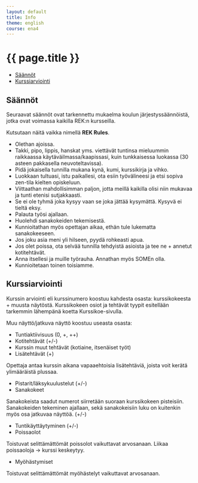 ```yaml
---
layout: default
title: Info
theme: english
course: ena4
---
```


<div class="container">
<div class="header-row">
<div class="main-header">
<h1>{{ page.title }}</h1>
</div>
</div>
<div class="content-row">
<div class="sidebar">
<div class="page-sidebar affix" data-spy="affix" data-offset-top="250">
<ul class="nav page-sidenav">
<li><a href="#saannot">Säännöt</a></li>
<li><a href="#kurssiarviointi">Kurssiarviointi</a></li>
</ul>
</div>
</div>
<div class="info-content">
<h2 id="saannot">Säännöt</h2>

Seuraavat säännöt ovat tarkennettu mukaelma koulun järjestyssäännöistä, jotka ovat voimassa kaikilla REK:n kursseilla. 

Kutsutaan näitä vaikka nimellä **REK Rules**.

* Olethan ajoissa.
* Takki, pipo, lippis, hanskat yms. viettävät tuntinsa mieluummin raikkaassa  käytäväilmassa/kaapissasi, kuin tunkkaisessa luokassa (30 asteen pakkasella neuvoteltavissa).
* Pidä jokaisella tunnilla mukana kynä, kumi, kurssikirja ja vihko.
* Luokkaan tultuasi, istu paikallesi, ota esiin työvälineesi ja etsi sopiva zen-tila kielten opiskeluun. 
* Viittaathan mahdollisimman paljon, jotta meillä kaikilla olisi niin mukavaa ja tunti etenisi sutjakkaasti.
* Se ei ole tyhmä joka kysyy vaan se joka jättää kysymättä. Kysyvä ei tieltä eksy.
* Palauta työsi ajallaan.
* Huolehdi sanakokeiden tekemisestä.
* Kunnioitathan myös opettajan aikaa, ethän tule lukematta sanakokeeseen.
* Jos joku asia meni yli hilseen, pyydä rohkeasti apua. 
* Jos olet poissa, ota selvää tunnilla tehdyistä asioista ja tee ne + annetut kotitehtävät.
* Anna itsellesi ja muille työrauha. Annathan myös SOMEn olla.
* Kunnioitetaan toinen toisiamme.

<h2 id="kurssiarviointi">Kurssiarviointi</h2>

Kurssin arviointi eli kurssinumero koostuu kahdesta osasta: kurssikokeesta + muusta näytöstä. Kurssikokeen osiot ja tehtävät tyypit esitellään tarkemmin lähempänä koetta Kurssikoe-sivulla. 

Muu näyttö/jatkuva näyttö koostuu useasta osasta:

* Tuntiaktiivisuus (0, +, ++)
* Kotitehtävät (+/-)
* Kurssin muut tehtävät (kotiaine, itsenäiset työt)
* Lisätehtävät (+)

Opettaja antaa kurssin aikana vapaaehtoisia lisätehtäviä, joista voit kerätä ylimääräistä plussaa.

* Pistarit/läksykuulustelut (+/-)
* Sanakokeet

Sanakokeista saadut numerot siirretään suoraan kurssikokeen pisteisiin. Sanakokeiden tekeminen ajallaan, sekä sanakokeisiin luku on kuitenkin myös osa jatkuvaa näyttöä. (+/-)

* Tuntikäyttäytyminen (+/-)
* Poissaolot 

Toistuvat selittämättömät poissolot vaikuttavat arvosanaan. Liikaa poissaoloja → kurssi keskeytyy.

* Myöhästymiset

Toistuvat selittämättömät myöhästelyt vaikuttavat arvosanaan. 

</div>
</div>
</div>
